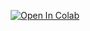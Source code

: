 <div align="center">

[![Open In Colab](https://img.shields.io/badge/Colab-F9AB00?style=for-the-badge&logo=googlecolab&color=525252)](https://colab.research.google.com/drive/1oioorEC5tR-5KGWwfZsFemW32Scp43Hq)
